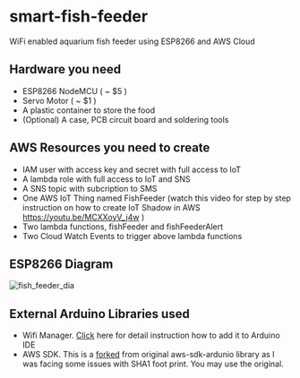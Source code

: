 # smart-fish-feeder
WiFi enabled aquarium fish feeder using ESP8266 and AWS Cloud


## Hardware you need

 - ESP8266 NodeMCU ( ~ $5 ) 
 - Servo Motor ( ~ $1 )
 - A plastic container to store the food
 - (Optional) A case, PCB circuit board and soldering tools


## AWS Resources you need to create

 - IAM user with access key and secret with full access to IoT
 - A lambda role with full access to IoT and SNS
 - A SNS topic with subcription to SMS
 - One AWS IoT Thing named FishFeeder (watch this video for step by step instruction on how to create IoT Shadow in AWS https://youtu.be/MCXXoyV_j4w ) 
 - Two lambda functions, fishFeeder and fishFeederAlert
 - Two Cloud Watch Events to trigger above lambda functions 
 
 
 ## ESP8266 Diagram
 
 ![fish_feeder_dia](https://user-images.githubusercontent.com/9275193/52969510-9cbc6900-337e-11e9-8689-b5135bfdf46c.png)
 
 ## External Arduino Libraries used
 
 - Wifi Manager. [Click](https://github.com/tzapu/WiFiManager) here for detail instruction how to add it to Arduino IDE
 - AWS SDK. This is a [forked](https://github.com/just4give/aws-sdk-arduino) from original aws-sdk-ardunio library as I was facing some issues with SHA1 foot print. You may use the original. 
